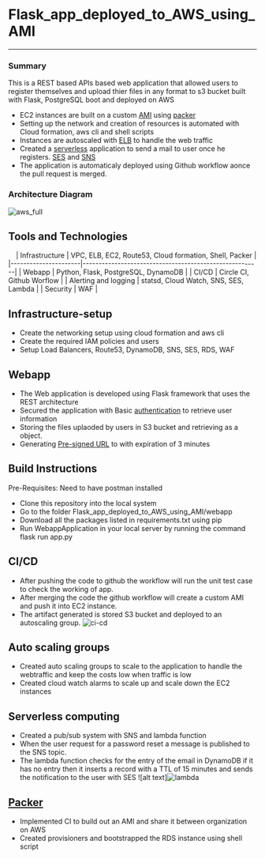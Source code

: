 # Flask_app_deployed_to_AWS_using_AMI


---------------------------------------------------------------

### Summary

This is a REST based APIs based web application that allowed users to register themselves and upload thier files in any format to s3 bucket built with Flask, PostgreSQL boot and deployed on AWS

-   EC2 instances are built on a custom
    [AMI](https://docs.aws.amazon.com/AWSEC2/latest/UserGuide/AMIs.html)
    using [packer](https://packer.io/)
-   Setting up the network and creation of resources is automated with
    Cloud formation, aws cli and shell scripts
-   Instances are autoscaled with
    [ELB](https://aws.amazon.com/elasticloadbalancing/) to handle the
    web traffic
-   Created a [serverless](https://aws.amazon.com/lambda/) application
    to send a mail to user once he registers.
    [SES](https://aws.amazon.com/ses/) and
    [SNS](https://aws.amazon.com/sns/)
-   The application is automaticaly deployed using Github workflow aonce the pull request is merged.

### Architecture Diagram

 ![aws_full](https://user-images.githubusercontent.com/42703011/92800898-211c7580-f383-11ea-9b4e-76c171fca750.png)


Tools and Technologies
----------------------
                          
| Infrastructure       | VPC, ELB, EC2, Route53, Cloud formation, Shell, Packer |
|----------------------|--------------------------------------------------------|
| Webapp               | Python, Flask, PostgreSQL, DynamoDB                        |
| CI/CD                | Circle CI, Github Worflow                             |
| Alerting and logging | statsd, Cloud Watch, SNS, SES, Lambda                  |
| Security             | WAF                                                    |


Infrastructure-setup
--------------------

-   Create the networking setup using cloud formation and aws cli
-   Create the required IAM policies and users
-   Setup Load Balancers, Route53, DynamoDB, SNS, SES, RDS, WAF

Webapp
------

-   The Web application is developed using
    Flask framework that uses the REST architecture
-   Secured the application with Basic
    [authentication](https://developer.mozilla.org/en-US/docs/Web/HTTP/Authentication)
    to retrieve user information
-   Storing the files uplaoded by users in S3 bucket and retrieving as a object.
-   Generating [Pre-signed
    URL](https://docs.aws.amazon.com/AmazonS3/latest/dev/PresignedUrlUploadObjectJavaSDK.html)
    to with expiration of 3 minutes


## Build Instructions
Pre-Requisites: Need to have postman installed
-  Clone this repository  into the local system 
-  Go to the folder Flask_app_deployed_to_AWS_using_AMI/webapp
-  Download all the packages listed in requirements.txt using pip
-  Run WebappApplication in your local server by running the command flask run app.py



CI/CD
-----

-   After pushing the code to github the workflow will run the unit test case to check the working of app.
-   After merging the code the github workflow will create a custom AMI and push it into EC2 instance.
-   The artifact generated is stored S3 bucket and deployed to an
    autoscaling group. ![ci-cd](https://user-images.githubusercontent.com/42703011/92802596-a7858700-f384-11ea-89db-85f0f8de8bc7.png)


Auto scaling groups
-------------------

-   Created auto scaling groups to scale to the application to handle
    the webtraffic and keep the costs low when traffic is low
-   Created cloud watch alarms to scale up and scale down the EC2
    instances

Serverless computing
--------------------

-   Created a pub/sub system with SNS and lambda function
-   When the user request for a password reset a message is published to
    the SNS topic.
-   The lambda function checks for the entry of the email in DynamoDB if
    it has no entry then it inserts a record with a TTL of 15 minutes
    and sends the notification to the user with SES ![alt
    text]![lambda](https://user-images.githubusercontent.com/42703011/92802718-c126ce80-f384-11ea-843f-a06d1267bdd9.png)


[Packer](https://packer.io/)
----------------------------

-   Implemented CI to build out an AMI and share it between organization
    on AWS
-   Created provisioners and bootstrapped the RDS instance using shell script 
    
    

